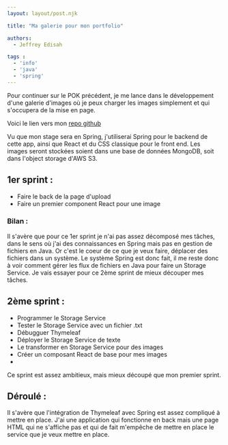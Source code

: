 ```yaml
---
layout: layout/post.njk

title: "Ma galerie pour mon portfolio"

authors:
  - Jeffrey Edisah

tags :
  - 'info'
  - 'java'
  - 'spring'
---
```


<!-- début résumé -->

Pour continuer sur le POK précédent, je me lance dans le développement d'une galerie d'images où je peux charger les images simplement et qui s'occupera de la mise en page.

<!-- fin résumé -->

Voici le lien vers mon [repo github](https://github.com/JeffreyEdisah/Image-Gallery)

Vu que mon stage sera en Spring, j'utiliserai Spring pour le backend de cette app, ainsi que React et du CSS classique pour le front end. Les images seront stockées soient dans une base de données MongoDB, soit dans l'object storage d'AWS S3.

## 1er sprint :
- Faire le back de la page d'upload
- Faire un premier component React pour une image

### Bilan :
Il s'avère que pour ce 1er sprint je n'ai pas assez décomposé mes tâches, dans le sens où j'ai des connaissances en Spring mais pas en gestion de fichiers en Java. Or c'est le coeur de ce que je veux faire, déplacer des fichiers dans un système. Le système Spring est donc fait, il me reste donc à voir comment gérer les flux de fichiers en Java pour faire un Storage Service. Je vais essayer pour ce 2ème sprint de mieux découper mes tâches.

## 2ème sprint :

- Programmer le Storage Service
- Tester le Storage Service avec un fichier .txt
- Débugguer Thymeleaf
- Déployer le Storage Service de texte
- Le transformer en Storage Service pour des images
- Créer un composant React de base pour mes images
- 

Ce sprint est assez ambitieux, mais mieux découpé que mon premier sprint.

## Déroulé : 

Il s'avère que l'intégration de Thymeleaf avec Spring est assez compliqué à mettre en place. J'ai une application qui fonctionne en back mais une page HTML qui ne s'affiche pas et qui de fait m'empêche de mettre en place le service que je veux mettre en place. 